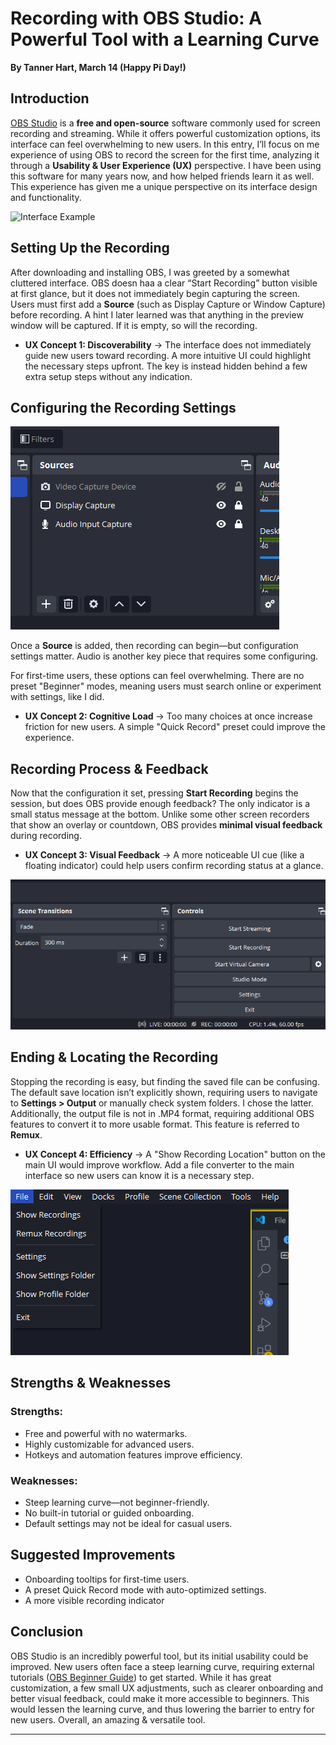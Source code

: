 # Recording with OBS Studio: A Powerful Tool with a Learning Curve  
**By Tanner Hart, March 14 (Happy Pi Day!)**  

## Introduction 
<!-- ![](https://encrypted-tbn0.gstatic.com/images?q=tbn:ANd9GcRKaAf4K8MSFMt-2kn_TI5w7ETgfEknDGhoPQ&s)
<br>  -->
<a href="https://obsproject.com/" target="_blank" rel="noopener noreferrer">OBS Studio</a>
is a **free and open-source** software commonly used for screen recording and streaming. While it offers powerful customization options, its interface can feel overwhelming to new users. In this entry, I’ll focus on me experience of using OBS to record the screen for the first time, analyzing it through a **Usability & User Experience (UX)** perspective. I have been using this software for many years now, and how helped friends learn it as well. This experience has given me a unique perspective on its interface design and functionality. 

![Interface Example](https://shared.cloudflare.steamstatic.com/store_item_assets/steam/apps/1905180/ss_f6e4120787729b94b8842d76a617c92bffcf51dc.1920x1080.jpg?t=1733595297)


## Setting Up the Recording  
After downloading and installing OBS, I was greeted by a somewhat cluttered interface. OBS doesn haa a clear “Start Recording” button visible at first glance, but it does not immediately begin capturing the screen. Users must first add a **Source** (such as Display Capture or Window Capture) before recording. A hint I later learned was that anything in the preview window will be captured. If it is empty, so will the recording.

- **UX Concept 1: Discoverability** → The interface does not immediately guide new users toward recording. A more intuitive UI could highlight the necessary steps upfront. The key is instead hidden behind a few extra setup steps without any indication.

## Configuring the Recording Settings  
![Interface Example](/journals/images/source-setup.png)

Once a **Source** is added, then recording can begin—but configuration settings matter. Audio is another key piece that requires some configuring. 

For first-time users, these options can feel overwhelming. There are no preset "Beginner" modes, meaning users must search online or experiment with settings, like I did.  

- **UX Concept 2: Cognitive Load** → Too many choices at once increase friction for new users. A simple "Quick Record" preset could improve the experience.

## Recording Process & Feedback  
Now that the configuration it set, pressing **Start Recording** begins the session, but does OBS provide enough feedback? The only indicator is a small status message at the bottom. Unlike some other screen recorders that show an overlay or countdown, OBS provides **minimal visual feedback** during recording.  

- **UX Concept 3: Visual Feedback** → A more noticeable UI cue (like a floating indicator) could help users confirm recording status at a glance.  

![Interface Example](/journals/images/recording-ss.png)

## Ending & Locating the Recording  
Stopping the recording is easy, but finding the saved file can be confusing. The default save location isn’t explicitly shown, requiring users to navigate to **Settings > Output** or manually check system folders. I chose the latter. Additionally, the output file is not in .MP4 format, requiring additional OBS features to convert it to more usable format. This feature is referred to **Remux**.

- **UX Concept 4: Efficiency** → A "Show Recording Location" button on the main UI would improve workflow. Add a file converter to the main interface so new users can know it is a necessary step.

![Interface Example](/journals/images/finding-recordings.png)

## Strengths & Weaknesses  
### Strengths:  
- Free and powerful with no watermarks.  
- Highly customizable for advanced users.  
- Hotkeys and automation features improve efficiency.  

### Weaknesses:  
- Steep learning curve—not beginner-friendly.  
- No built-in tutorial or guided onboarding.  
- Default settings may not be ideal for casual users.  

## Suggested Improvements  
- Onboarding tooltips for first-time users.  
- A preset Quick Record mode with auto-optimized settings.  
- A more visible recording indicator

## Conclusion  
OBS Studio is an incredibly powerful tool, but its initial usability could be improved. New users often face a steep learning curve, requiring external tutorials ([OBS Beginner Guide](https://obsproject.com/wiki/OBS-Studio-Quickstart)) to get started. While it has great customization, a few small UX adjustments, such as clearer onboarding and better visual feedback, could make it more accessible to beginners. This would lessen the learning curve, and thus lowering the barrier to entry for new users. Overall, an amazing & versatile tool.

---
